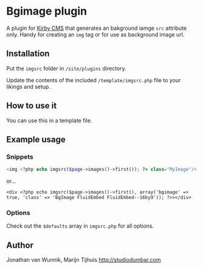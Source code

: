 # Bgimage plugin

A plugin for [Kirby CMS](http://getkirby.com/) that generates an bakground iamge `src` attribute only. Handy for creating an `img` tag or for use as background image url.

## Installation

Put the `imgsrc` folder in `/site/plugins` directory.

Update the contents of the included `/template/imgsrc.php` file to your likings and setup.

## How to use it

You can use this in a template file.

## Example usage

### Snippets

```php
<img <?php echo imgsrc($page->images()->first()); ?> class="MyImage"/>
```

or… 

```<?php
<div <?php echo imgsrc($page->images()->first(), array('bgimage' => true, 'class' => 'BgImage FluidEmbed FluidEmbed--16by9')); ?>></div>
```

### Options

Check out the `$defaults` array in `imgsrc.php` for all options.

## Author

Jonathan van Wunnik, Marijn Tijhuis
<http://studiodumbar.com>
